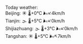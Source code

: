 Today weather:  
Beijing: ☀️ 🌡️+0°C 🌬️↙4km/h  
Tianjin: 🌫  🌡️+5°C 🌬️↙0km/h  
Shijiazhuang: 🌫  🌡️+3°C 🌬️↙0km/h  
Tangshan: ☀️ 🌡️+5°C 🌬️↖7km/h  
